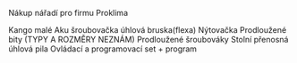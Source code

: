 Nákup nářadí pro firmu Proklima


Kango malé
Aku šroubovačka
úhlová bruska(flexa)
Nýtovačka
Prodloužené bity (TYPY A ROZMĚRY NEZNÁM)
Prodloužené šroubováky
Stolní přenosná úhlová pila
Ovládací a programovací set + program
